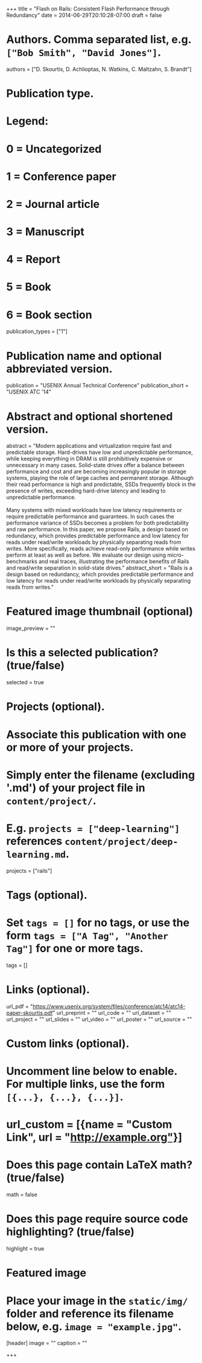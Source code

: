 +++
title = "Flash on Rails: Consistent Flash Performance through Redundancy"
date = 2014-06-29T20:10:28-07:00
draft = false

# Authors. Comma separated list, e.g. `["Bob Smith", "David Jones"]`.
authors = ["D. Skourtis, D. Achlioptas, N. Watkins, C. Maltzahn, S. Brandt"]

# Publication type.
# Legend:
# 0 = Uncategorized
# 1 = Conference paper
# 2 = Journal article
# 3 = Manuscript
# 4 = Report
# 5 = Book
# 6 = Book section
publication_types = ["1"]

# Publication name and optional abbreviated version.
publication = "USENIX Annual Technical Conference"
publication_short = "USENIX ATC '14"

# Abstract and optional shortened version.
abstract = "Modern applications and virtualization require fast and predictable storage. Hard-drives have low and unpredictable performance, while keeping everything in DRAM is still prohibitively expensive or unnecessary in many cases. Solid-state drives offer a balance between performance and cost and are becoming increasingly popular in storage systems, playing the role of large caches and permanent storage. Although their read performance is high and predictable, SSDs frequently block in the presence of writes, exceeding hard-drive latency and leading to unpredictable performance. <br/><br/>  Many systems with mixed workloads have low latency requirements or require predictable performance and guarantees. In such cases the performance variance of SSDs becomes a problem for both predictability and raw performance. In this paper, we propose Rails, a design based on redundancy, which provides predictable performance and low latency for reads under read/write workloads by physically separating reads from writes. More specifically, reads achieve read-only performance while writes perform at least as well as before. We evaluate our design using micro-benchmarks and real traces, illustrating the performance benefits of Rails and read/write separation in solid-state drives."
abstract_short = "Rails is a design based on redundancy, which provides predictable performance and low latency for reads under read/write workloads by physically separating reads from writes."

# Featured image thumbnail (optional)
image_preview = ""

# Is this a selected publication? (true/false)
selected = true

# Projects (optional).
#   Associate this publication with one or more of your projects.
#   Simply enter the filename (excluding '.md') of your project file in `content/project/`.
#   E.g. `projects = ["deep-learning"]` references `content/project/deep-learning.md`.
projects = ["rails"]

# Tags (optional).
#   Set `tags = []` for no tags, or use the form `tags = ["A Tag", "Another Tag"]` for one or more tags.
tags = []

# Links (optional).
url_pdf = "https://www.usenix.org/system/files/conference/atc14/atc14-paper-skourtis.pdf"
url_preprint = ""
url_code = ""
url_dataset = ""
url_project = ""
url_slides = ""
url_video = ""
url_poster = ""
url_source = ""

# Custom links (optional).
#   Uncomment line below to enable. For multiple links, use the form `[{...}, {...}, {...}]`.
# url_custom = [{name = "Custom Link", url = "http://example.org"}]

# Does this page contain LaTeX math? (true/false)
math = false

# Does this page require source code highlighting? (true/false)
highlight = true

# Featured image
# Place your image in the `static/img/` folder and reference its filename below, e.g. `image = "example.jpg"`.
[header]
image = ""
caption = ""

+++
